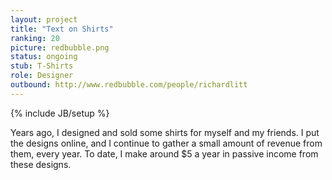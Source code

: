 ```yaml
---
layout: project
title: "Text on Shirts"
ranking: 20
picture: redbubble.png
status: ongoing
stub: T-Shirts
role: Designer
outbound: http://www.redbubble.com/people/richardlitt
---
```

{% include JB/setup %}

Years ago, I designed and sold some shirts for myself and my friends. I put the designs online, and I continue to gather a small amount of revenue from them, every year. To date, I make around $5 a year in passive income from these designs.